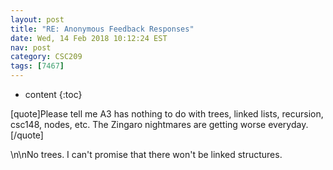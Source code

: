 ```yaml
---
layout: post
title: "RE: Anonymous Feedback Responses"
date: Wed, 14 Feb 2018 10:12:24 EST
nav: post
category: CSC209
tags: [7467]
---
```


* content
{:toc}

[quote]Please tell me A3 has nothing to do with trees, linked lists, recursion, csc148, nodes, etc. The Zingaro nightmares are getting worse everyday.[/quote]
<!-- more -->
<p>\n\nNo trees. I can't promise that there won't be linked structures.</p>
